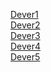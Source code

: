 <a href="Dever1">Dever1</a>
<br/>
<a href="Dever2">Dever2</a>
<br/>
<a href="Dever3">Dever3</a>
<br/>
<a href="Dever4">Dever4</a>
<br/>
<a href="Dever5">Dever5</a>